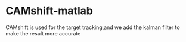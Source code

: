 # CAMshift-matlab
CAMshift is used for the target tracking,and we add the kalman filter to make the result more accurate
